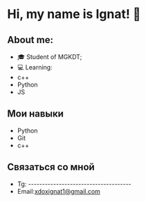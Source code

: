 # Hi, my name is Ignat! 👋

## About me:
- 🎓 Student of MGKDT;
- 💻 Learning:
- c++
- Python
- JS

## Мои навыки
- Python
- Git
- c++

## Связаться со мной
- Tg: -------------------------------------
- Email:xdoxignat1@gmail.com
